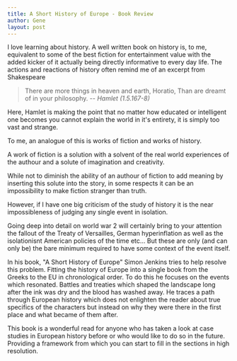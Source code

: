 ```yaml
---
title: A Short History of Europe - Book Review 
author: Gene
layout: post
---
```


I love learning about history.
A well written book on history is, to me, equivalent to some of the best fiction for entertainment value with the added kicker of it actually being directly informative to every day life.
The actions and reactions of history often remind me of an excerpt from Shakespeare

> There are more things in heaven and earth, Horatio,
> Than are dreamt of in your philosophy.
> -- <cite> Hamlet (1.5.167-8) </cite> 

Here, Hamlet is making the point that no matter how educated or intelligent one becomes you cannot explain the world in it's entirety, it is simply too vast and strange.

To me, an analogue of this is works of fiction and works of history. 

A work of fiction is a solution with a solvent of the real world experiences of the authour and a solute of imagination and creativity.

While not to diminish the ability of an authour of fiction to add meaning by inserting this solute into the story, in some respects it can be an impossibility to make fiction stranger than truth. 

However, if I have one big criticism of the study of history it is the near impossibleness of judging any single event in isolation.

Going deep into detail on world war 2 will certainly bring to your attention the fallout of the Treaty of Versailles, German hyperinflation as well as the isolationisnt American policies of the time etc... 
But these are only (and can only be) the bare minimum required to have some context of the event itself.

In his book, "A Short History of Europe" Simon Jenkins tries to help resolve this problem. Fitting the history of Europe into a single book from the Greeks to the EU in chronological order.
To do this he focuses on the events which resonated. Battles and treaties which shaped the landscape long after the ink was dry and the blood has washed away.
He traces a path through European history which does not enlighten the reader about true specifics of the characters but instead on why they were there in the first place and what became of them after.

This book is a wonderful read for anyone who has taken a look at case studies in European history before or who would like to do so in the future. Providing a framework from which you can start to fill in the sections in high resolution.
